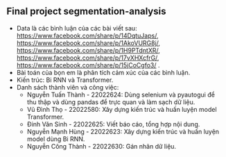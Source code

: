 ## Final project segmentation-analysis
 - Data là các bình luận của các bài viết sau:
<br> https://www.facebook.com/share/p/14DqtuJaps/,
<br> https://www.facebook.com/share/p/1AkoVURG8j/,
<br> https://www.facebook.com/share/p/1H9PTdntXR/,
<br> https://www.facebook.com/share/p/17vXHXcfrG/,
<br> https://www.facebook.com/share/p/15jCoCgfo3/ .
- Bài toán của bọn em là phân tích cảm xúc của các bình luận.
- Kiến trúc: Bi RNN và Transformer.
- Danh sách thành viên và công việc:
  - Nguyễn Tuấn Thành - 22022624: Dùng selenium và pyautogui để thu thập và dùng pandas để trực quan và làm sạch dữ liệu.
  - Vũ Đình Thọ - 22022580: Xây dựng kiến trúc và huấn luyện model Transformer.
  - Đinh Văn Sinh - 22022625: Viết báo cáo, tổng hợp nội dung.
  - Nguyễn Mạnh Hùng - 22022623: Xây dựng kiến trúc và huấn luyện model dùng Bi RNN.
  - Nguyễn Công Thành - 22022630: Gán nhãn dữ liệu.
